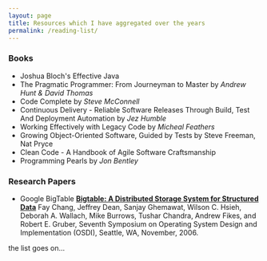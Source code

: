 ```yaml
---
layout: page
title: Resources which I have aggregated over the years
permalink: /reading-list/
---
```



### Books

* Joshua Bloch's Effective Java
* The Pragmatic Programmer: From Journeyman to Master by *Andrew Hunt & David Thomas*
* Code Complete by *Steve McConnell*
* Continuous Delivery - Reliable Software Releases Through Build, Test And Deployment Automation by *Jez Humble*
* Working Effectively with Legacy Code by *Micheal Feathers*
* Growing Object-Oriented Software, Guided by Tests by Steve Freeman, Nat Pryce
* Clean Code - A Handbook of Agile Software Craftsmanship 
* Programming Pearls by *Jon Bentley*

### Research Papers

* Google BigTable [**Bigtable: A Distributed Storage System for Structured Data**](http://research.google.com/archive/bigtable-osdi06.pdf) Fay Chang, Jeffrey Dean, Sanjay Ghemawat, Wilson C. Hsieh, Deborah A. Wallach, Mike Burrows, Tushar Chandra, Andrew Fikes, and Robert E. Gruber, Seventh Symposium on Operating System Design and Implementation (OSDI), Seattle, WA, November, 2006.

the list goes on...
